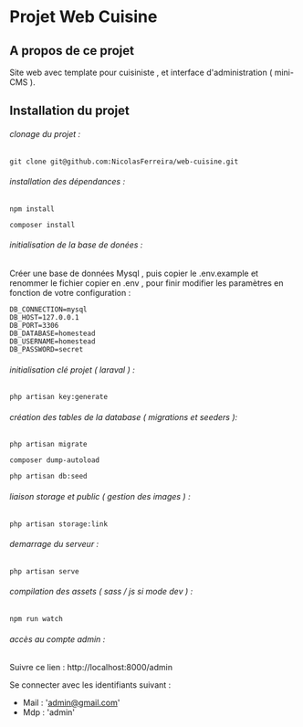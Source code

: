 # Projet Web Cuisine 

## A propos de ce projet 

Site web avec template pour cuisiniste , et interface d'administration ( mini-CMS ).

## Installation du projet 

###### clonage du projet :
```
git clone git@github.com:NicolasFerreira/web-cuisine.git 
```

###### installation des dépendances :
```
npm install 

composer install 
```

###### initialisation de la base de donées : 

Créer une base de données Mysql , puis copier le .env.example et renommer le fichier copier en .env , pour finir modifier les paramètres en fonction de votre configuration : 

```
DB_CONNECTION=mysql
DB_HOST=127.0.0.1
DB_PORT=3306
DB_DATABASE=homestead
DB_USERNAME=homestead
DB_PASSWORD=secret
```

###### initialisation clé projet ( laraval ) :

```
php artisan key:generate
```

###### création des tables de la database ( migrations et seeders ): 

```
php artisan migrate

composer dump-autoload

php artisan db:seed
```

###### liaison storage et public ( gestion des images ) :

```
php artisan storage:link
```

###### demarrage du serveur : 

```
php artisan serve
```

###### compilation des assets ( sass / js si mode dev ) : 

```
npm run watch
```

###### accès au compte admin : 

Suivre ce lien : http://localhost:8000/admin 

Se connecter avec les identifiants suivant : 
- Mail : 'admin@gmail.com'
- Mdp : 'admin' 